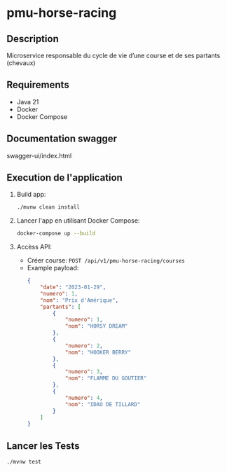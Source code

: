 # pmu-horse-racing

## Description
Microservice responsable du cycle de vie d’une course et de ses partants (chevaux)

## Requirements
- Java 21
- Docker
- Docker Compose
  
## Documentation swagger
swagger-ui/index.html

## Execution de l'application

1. Build app:
    ```sh
    ./mvnw clean install
    ```

2. Lancer l'app en utilisant Docker Compose:
    ```sh
    docker-compose up --build
    ```

3. Accèss API:
    - Créer course: `POST /api/v1/pmu-horse-racing/courses`
    - Example payload:
        ```json
        {
            "date": "2023-01-29",
            "numero": 1,
            "nom": "Prix d'Amérique",
            "partants": [
                {
                    "numero": 1,
                    "nom": "HORSY DREAM"
                },
                {
                    "numero": 2,
                    "nom": "HOOKER BERRY"
                },
                {
                    "numero": 3,
                    "nom": "FLAMME DU GOUTIER"
                },
                {
                    "numero": 4,
                    "nom": "IDAO DE TILLARD"
                }
            ]
        }
        ```

## Lancer les Tests
```sh
./mvnw test

